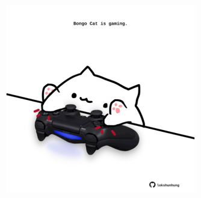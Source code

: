 <!-- built at 23/08/2022, 04:31:04 UTC -->
<p align="center">
  <img width="500" height="500" src="./ReadmeImage.svg">
</p>
